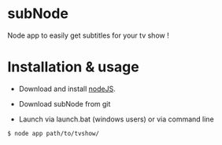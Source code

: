 subNode
=======

Node app to easily get subtitles for your tv show !


# Installation & usage

- Download and install [nodeJS](http://nodejs.org/download/).

- Download subNode from git

- Launch via launch.bat (windows users) or via command line
```bash
$ node app path/to/tvshow/
```